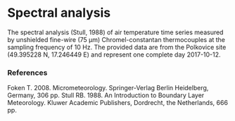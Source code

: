 ﻿# Spectral analysis

The spectral analysis (Stull, 1988) of air temperature time series measured by unshielded fine-wire (75 μm) Chromel-constantan thermocouples at the sampling frequency of 10 Hz. The provided data are from the Polkovice site (49.395228 N, 17.246449 E) and represent one complete day 2017-10-12. 

### References
Foken T. 2008. Micrometeorology. Springer-Verlag Berlin Heidelberg, Germany, 306 pp.
Stull RB. 1988. An Introduction to Boundary Layer Meteorology. Kluwer Academic Publishers, Dordrecht, the Netherlands, 666 pp.
